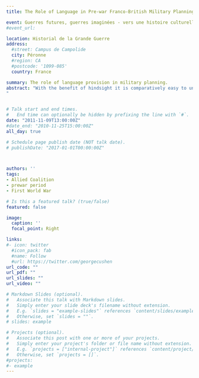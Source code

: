 ```yaml
---
title: The Role of Language in Pre-war Franco-British Military Planning

event: Guerres futures, guerres imaginées - vers une histoire culturelle de l’avant-1914
#event_url: 

location: Historial de la Grande Guerre
address:
  #street: Campus de Campolide
  city: Péronne
  #region: CA
  #postcode: '1099-085'
  country: France

summary: The role of language provision in military planning.
abstract: "With the benefit of hindsight it is comparatively easy to underestimate the obstacles presented by the idea of British military intervention on the continent in the case of attack on France by Germany. These obstacles are both mental – centuries of enmity and more recent colonial rivalry had hardly been attenuated by the limited scope of the 1904 Entente Cordiale – and also practical for a coalition which had last fought together against a non-colonial opponent in the Crimea half a century earlier. Much had changed since then, both armies had been the object of considerable reforms in order to professionalise them. Furthermore French no longer enjoyed the unrivaled status as universal language of exchange between educated Europeans. By investigating first the French and British structures in place to handle languages over the course of the 19th century and then the joint plans established from 1905 onwards, we intend to show to what extent the very different recent military experience for the British and the French led them to approach what would be the First World War in subtly different ways as far as their coalition functioning on French territory was concerned.
"


# Talk start and end times.
#   End time can optionally be hidden by prefixing the line with `#`.
date: "2011-11-09T13:00:00Z"
#date_end: "2010-11-25T15:00:00Z"
all_day: true

# Schedule page publish date (NOT talk date).
# publishDate: "2017-01-01T00:00:00Z"



authors: ''
tags: 
- Allied Coalition
- prewar period
- First World War

# Is this a featured talk? (true/false)
featured: false

image:
  caption: ''
  focal_point: Right

links:
#- icon: twitter
  #icon_pack: fab
  #name: Follow
  #url: https://twitter.com/georgecushen
url_code: ""
url_pdf: ""
url_slides: ""
url_video: ""

# Markdown Slides (optional).
#   Associate this talk with Markdown slides.
#   Simply enter your slide deck's filename without extension.
#   E.g. `slides = "example-slides"` references `content/slides/example-slides.md`.
#   Otherwise, set `slides = ""`.
# slides: example

# Projects (optional).
#   Associate this post with one or more of your projects.
#   Simply enter your project's folder or file name without extension.
#   E.g. `projects = ["internal-project"]` references `content/project/deep-learning/index.md`.
#   Otherwise, set `projects = []`.
#projects:
#- example
---
```



